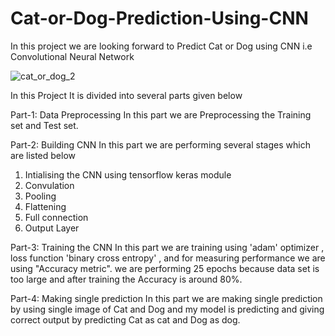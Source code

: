 # Cat-or-Dog-Prediction-Using-CNN
In this project we are looking forward to Predict Cat or Dog using CNN i.e Convolutional Neural Network 

![cat_or_dog_2](https://user-images.githubusercontent.com/88283732/185985377-9316b444-fe70-40ce-aac1-656f0101c506.jpg)



In this Project It is divided into several parts given below

Part-1: Data Preprocessing
In this part we are Preprocessing the Training set and Test set.

Part-2: Building CNN
In this part we are performing several stages which are listed below
1) Intialising the CNN using tensorflow keras module
2) Convulation
3) Pooling
4) Flattening
5) Full connection
6) Output Layer

Part-3: Training the CNN
In this part we are training using 'adam' optimizer , loss function 'binary cross entropy' , and for measuring performance we are using "Accuracy metric".
we are performing 25 epochs because data set is too large and after training the Accuracy is around 80%.


Part-4: Making single prediction
In this part we are making single prediction by using single image of Cat and Dog and my model is predicting and giving correct output by predicting Cat as cat and Dog as dog.
